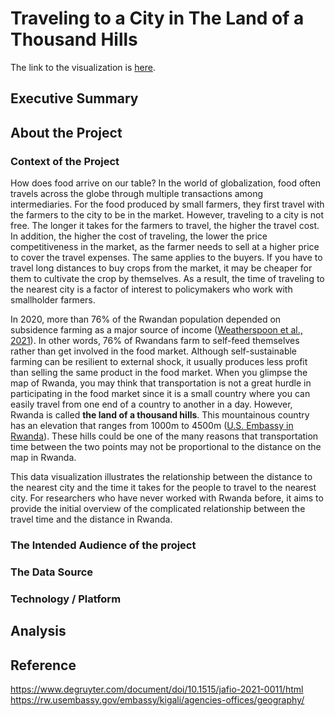 # Traveling to a City in The Land of a Thousand Hills
The link to the visualization is [here](https://kimminah.shinyapps.io/traveling_in_rwanda/).

## Executive Summary

## About the Project
### Context of the Project
How does food arrive on our table? In the world of globalization, food often travels across the globe through multiple transactions among intermediaries. For the food produced by small farmers, they first travel with the farmers to the city to be in the market. However, traveling to a city is not free. The longer it takes for the farmers to travel, the higher the travel cost. In addition, the higher the cost of traveling, the lower the price competitiveness in the market, as the farmer needs to sell at a higher price to cover the travel expenses. The same applies to the buyers. If you have to travel long distances to buy crops from the market, it may be cheaper for them to cultivate the crop by themselves. As a result, the time of traveling to the nearest city is a factor of interest to policymakers who work with smallholder farmers.
    
In 2020, more than 76% of the Rwandan population depended on subsidence farming as a major source of income ([Weatherspoon et al., 2021](https://www.degruyter.com/document/doi/10.1515/jafio-2021-0011/html)). In other words, 76% of Rwandans farm to self-feed themselves rather than get involved in the food market. Although self-sustainable farming can be resilient to external shock, it usually produces less profit than selling the same product in the food market. When you glimpse the map of Rwanda, you may think that transportation is not a great hurdle in participating in the food market since it is a small country where you can easily travel from one end of a country to another in a day. However, Rwanda is called **the land of a thousand hills**. This mountainous country has an elevation that ranges from 1000m to 4500m ([U.S. Embassy in Rwanda](https://rw.usembassy.gov/embassy/kigali/agencies-offices/geography/)). These hills could be one of the many reasons that transportation time between the two points may not be proportional to the distance on the map in Rwanda.
  
This data visualization illustrates the relationship between the distance to the nearest city and the time it takes for the people to travel to the nearest city. For researchers who have never worked with Rwanda before, it aims to provide the initial overview of the complicated relationship between the travel time and the distance in Rwanda. 

### The Intended Audience of the project
### The Data Source
### Technology / Platform
## Analysis

## Reference
https://www.degruyter.com/document/doi/10.1515/jafio-2021-0011/html
https://rw.usembassy.gov/embassy/kigali/agencies-offices/geography/

